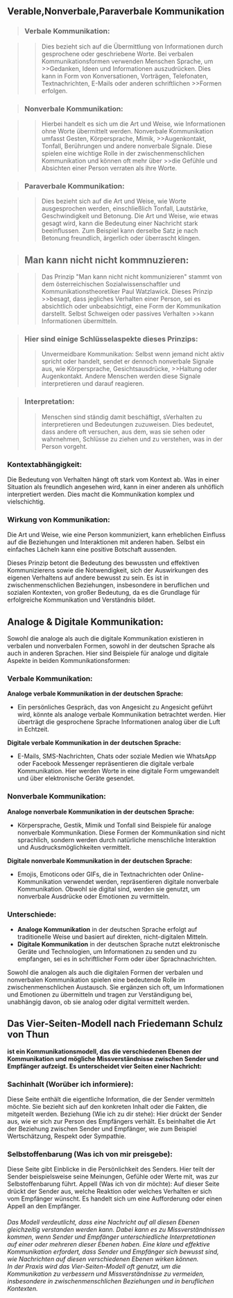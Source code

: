 ## Verable,Nonverbale,Paraverbale Kommunikation

>### Verbale Kommunikation: 

>>Dies bezieht sich auf die Übermittlung von Informationen durch gesprochene oder geschriebene Worte.
>> Bei verbalen Kommunikationsformen verwenden Menschen Sprache, um >>Gedanken, Ideen und Informationen auszudrücken. Dies kann in Form von Konversationen,
>>Vorträgen, Telefonaten, Textnachrichten, E-Mails oder anderen schriftlichen >>Formen erfolgen.

>### Nonverbale Kommunikation:

>>Hierbei handelt es sich um die Art und Weise, wie Informationen ohne Worte übermittelt werden. Nonverbale Kommunikation umfasst Gesten, Körpersprache, Mimik, >>Augenkontakt, Tonfall, Berührungen und andere nonverbale Signale. Diese spielen eine wichtige Rolle in der zwischenmenschlichen Kommunikation und können oft mehr über >>die Gefühle und Absichten einer Person verraten als ihre Worte.

>### Paraverbale Kommunikation:

>>Dies bezieht sich auf die Art und Weise, wie Worte ausgesprochen werden, einschließlich Tonfall, Lautstärke, Geschwindigkeit und Betonung. 
>>Die Art und Weise, wie etwas gesagt wird, kann die Bedeutung einer Nachricht stark beeinflussen.
>>Zum Beispiel kann derselbe Satz je nach Betonung freundlich, ärgerlich oder überrascht klingen.






>## Man kann nicht nicht kommnuzieren:

>>Das Prinzip "Man kann nicht nicht kommunizieren" stammt von dem österreichischen Sozialwissenschaftler und Kommunikationstheoretiker Paul Watzlawick. Dieses Prinzip >>besagt, dass jegliches Verhalten einer Person, sei es absichtlich oder unbeabsichtigt, eine Form der Kommunikation darstellt. Selbst Schweigen oder passives Verhalten >>kann Informationen übermitteln.

>### Hier sind einige Schlüsselaspekte dieses Prinzips:
>>Unvermeidbare Kommunikation: Selbst wenn jemand nicht aktiv spricht oder handelt, sendet er dennoch nonverbale Signale aus, wie Körpersprache, Gesichtsausdrücke, >>Haltung oder Augenkontakt. Andere Menschen werden diese Signale interpretieren und darauf reagieren.

>### Interpretation:
>>Menschen sind ständig damit beschäftigt, sVerhalten zu interpretieren und Bedeutungen zuzuweisen.
>>Dies bedeutet, dass andere oft versuchen, aus dem, was sie sehen oder wahrnehmen, Schlüsse zu ziehen und zu verstehen, was in der Person vorgeht.

### Kontextabhängigkeit:
 Die Bedeutung von Verhalten hängt oft stark vom Kontext ab. Was in einer Situation als freundlich angesehen wird, kann in einer anderen als unhöflich interpretiert werden. Dies macht die Kommunikation komplex und vielschichtig.

### Wirkung von Kommunikation:
 Die Art und Weise, wie eine Person kommuniziert, kann erheblichen Einfluss auf die Beziehungen und Interaktionen mit anderen haben. Selbst ein einfaches Lächeln kann eine positive Botschaft aussenden.

Dieses Prinzip betont die Bedeutung des bewussten und effektiven Kommunizierens sowie die Notwendigkeit, sich der Auswirkungen des eigenen Verhaltens auf andere bewusst zu sein. Es ist in zwischenmenschlichen Beziehungen, insbesondere in beruflichen und sozialen Kontexten, von großer Bedeutung, da es die Grundlage für erfolgreiche Kommunikation und Verständnis bildet.






## Analoge & Digitale Kommunikation:
Sowohl die analoge als auch die digitale Kommunikation existieren in verbalen und nonverbalen Formen, sowohl in der deutschen Sprache als auch in anderen Sprachen. Hier sind Beispiele für analoge und digitale Aspekte in beiden Kommunikationsformen:

 ### Verbale Kommunikation:

**Analoge verbale Kommunikation in der deutschen Sprache:**
- Ein persönliches Gespräch, das von Angesicht zu Angesicht geführt wird, könnte als analoge verbale Kommunikation betrachtet werden. Hier überträgt die gesprochene Sprache Informationen analog über die Luft in Echtzeit.

**Digitale verbale Kommunikation in der deutschen Sprache:**
- E-Mails, SMS-Nachrichten, Chats oder soziale Medien wie WhatsApp oder Facebook Messenger repräsentieren die digitale verbale Kommunikation. Hier werden Worte in eine digitale Form umgewandelt und über elektronische Geräte gesendet.

### Nonverbale Kommunikation:

**Analoge nonverbale Kommunikation in der deutschen Sprache:**
- Körpersprache, Gestik, Mimik und Tonfall sind Beispiele für analoge nonverbale Kommunikation. Diese Formen der Kommunikation sind nicht sprachlich, sondern werden durch natürliche menschliche Interaktion und Ausdrucksmöglichkeiten vermittelt.

**Digitale nonverbale Kommunikation in der deutschen Sprache:**
- Emojis, Emoticons oder GIFs, die in Textnachrichten oder Online-Kommunikation verwendet werden, repräsentieren digitale nonverbale Kommunikation. Obwohl sie digital sind, werden sie genutzt, um nonverbale Ausdrücke oder Emotionen zu vermitteln.

### Unterschiede:

- **Analoge Kommunikation** in der deutschen Sprache erfolgt auf traditionelle Weise und basiert auf direkten, nicht-digitalen Mitteln.
- **Digitale Kommunikation** in der deutschen Sprache nutzt elektronische Geräte und Technologien, um Informationen zu senden und zu empfangen, sei es in schriftlicher Form oder über Sprachnachrichten.

Sowohl die analogen als auch die digitalen Formen der verbalen und nonverbalen Kommunikation spielen eine bedeutende Rolle im zwischenmenschlichen Austausch. Sie ergänzen sich oft, um Informationen und Emotionen zu übermitteln und tragen zur Verständigung bei, unabhängig davon, ob sie analog oder digital vermittelt werden.





## Das Vier-Seiten-Modell nach Friedemann Schulz von Thun
**ist ein Kommunikationsmodell, das die verschiedenen Ebenen der Kommunikation und mögliche Missverständnisse zwischen Sender und Empfänger aufzeigt.**
 **Es unterscheidet vier Seiten einer Nachricht:**

### Sachinhalt (Worüber ich informiere):
 Diese Seite enthält die eigentliche Information, die der Sender vermitteln möchte. Sie bezieht sich auf den konkreten Inhalt oder die Fakten, die mitgeteilt werden.
Beziehung (Wie ich zu dir stehe): Hier drückt der Sender aus, wie er sich zur Person des Empfängers verhält. Es beinhaltet die Art der Beziehung zwischen Sender und Empfänger, wie zum Beispiel Wertschätzung, Respekt oder Sympathie.

### Selbstoffenbarung (Was ich von mir preisgebe):
 Diese Seite gibt Einblicke in die Persönlichkeit des Senders. Hier teilt der Sender beispielsweise seine Meinungen, Gefühle oder Werte mit, was zur Selbstoffenbarung führt.
Appell (Was ich von dir möchte): Auf dieser Seite drückt der Sender aus, welche Reaktion oder welches Verhalten er sich vom Empfänger wünscht. Es handelt sich um eine Aufforderung oder einen Appell an den Empfänger.

###### Das Modell verdeutlicht, dass eine Nachricht auf all diesen Ebenen gleichzeitig verstanden werden kann. Dabei kann es zu Missverständnissen kommen, wenn Sender und Empfänger unterschiedliche Interpretationen auf einer oder mehreren dieser Ebenen haben. Eine klare und effektive Kommunikation erfordert, dass Sender und Empfänger sich bewusst sind, wie Nachrichten auf diesen verschiedenen Ebenen wirken können.<br>In der Praxis wird das Vier-Seiten-Modell oft genutzt, um die Kommunikation zu verbessern und Missverständnisse zu vermeiden, insbesondere in zwischenmenschlichen Beziehungen und in beruflichen Kontexten.